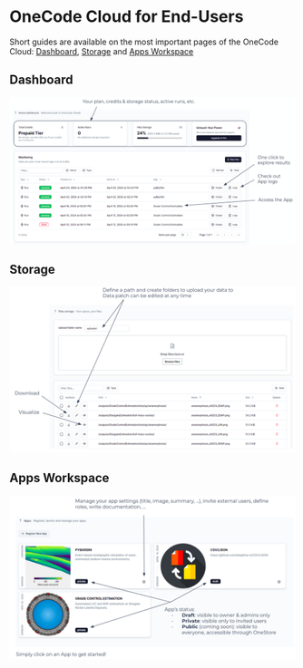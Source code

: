 # OneCode Cloud for End-Users

Short guides are available on the most important pages of the OneCode Cloud:
[Dashboard](#dashboard), [Storage](#storage) and [Apps Workspace](#apps-workspace)

## Dashboard

![OneCode Dashboard Overview](https://github.com/deeplime-io/onecode/raw/1.x/docs/assets/user_dashboard_overview.png)


## Storage

![OneCode Storage Overview](https://github.com/deeplime-io/onecode/raw/1.x/docs/assets/user_storage_overview.png)


## Apps Workspace
![OneCode Apps Workspace](https://github.com/deeplime-io/onecode/raw/1.x/docs/assets/user_apps_overview.png)
